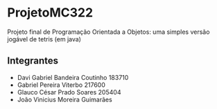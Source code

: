 # ProjetoMC322
Projeto final de Programação Orientada a Objetos: uma simples versão jogável de tetris (em java)

## Integrantes
- Davi Gabriel Bandeira Coutinho 183710
- Gabriel Pereira Viterbo 217600
- Glauco César Prado Soares 205404
- João Vinicius Moreira Guimarães
